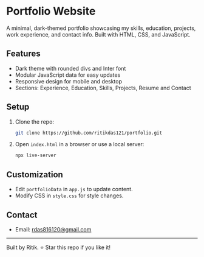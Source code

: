 # Portfolio Website

A minimal, dark-themed portfolio showcasing my skills, education, projects, work experience, and contact info. Built with HTML, CSS, and JavaScript.

## Features
- Dark theme with rounded divs and Inter font
- Modular JavaScript data for easy updates
- Responsive design for mobile and desktop
- Sections: Experience, Education, Skills, Projects, Resume and Contact

## Setup
1. Clone the repo:
   ```bash
   git clone https://github.com/ritikdas121/portfolio.git
   ```
2. Open `index.html` in a browser or use a local server:
   ```bash
   npx live-server
   ```

## Customization
- Edit `portfolioData` in `app.js` to update content.
- Modify CSS in `style.css` for style changes.

## Contact
- Email: [rdas816120@gmail.com](mailto:rdas816120@gmail.com)

---
Built by Ritik. ⭐ Star this repo if you like it!
